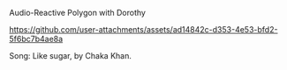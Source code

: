 Audio-Reactive Polygon with Dorothy

https://github.com/user-attachments/assets/ad14842c-d353-4e53-bfd2-5f6bc7b4ae8a

Song: Like sugar, by Chaka Khan.
